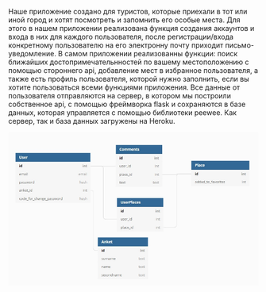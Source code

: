 Наше приложение создано для туристов, которые приехали в тот или иной город и хотят посмотреть и запомнить его особые места.
Для этого в нашем приложении реализована функция создания аккаунтов и входа в них для каждого пользователя, после регистрации/входа 
конкретному пользователю на его электронну почту приходит письмо-уведомление.
В самом приложении реализованны функции: поиск ближайших достопримечательнностей по вашему местоположению с помощью стороннего api, добавление мест в избранное 
пользователя, а также есть профиль пользователя, которой нужно заполнить, если вы хотите пользоваться всеми функциями приложения.
Все данные от пользователя отправляются на сервер, в котором мы построили собственное api, с помощью фреймворка flask и сохраняются в 
базе данных, которая управляется с помощью библиотеки peewee. Как сервер, так и база данных загружены на Heroku.

![database_diagram](https://github.com/Hexy00123/YLProject/blob/Resourses/database_sheme.jpg)


